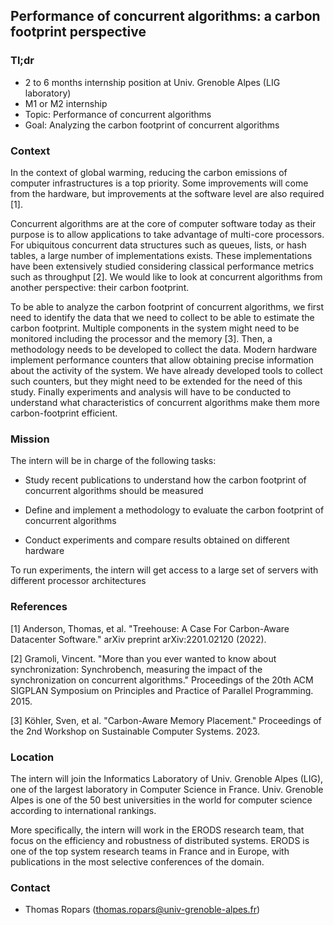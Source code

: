 ## Performance of concurrent algorithms: a carbon footprint perspective

### Tl;dr

* 2 to 6 months internship position at Univ. Grenoble Alpes (LIG laboratory)
* M1 or M2 internship
* Topic: Performance of concurrent algorithms
* Goal: Analyzing the carbon footprint of concurrent algorithms

### Context

In the context of global warming, reducing the carbon emissions of computer infrastructures is a top priority. Some improvements will come from the hardware, but improvements at the software level are also required [1]. 

Concurrent algorithms are at the core of computer software today as their purpose is to allow applications to take advantage of multi-core processors. For ubiquitous concurrent data structures such as queues, lists, or hash tables, a large number of implementations exists. These implementations have been extensively studied considering classical performance metrics such as throughput [2]. We would like to look at concurrent algorithms from another perspective: their carbon footprint.

To be able to analyze the carbon footprint of concurrent algorithms, we first need to identify the data that we need to collect to be able to estimate the carbon footprint. Multiple components in the system might need to be monitored including the processor and the memory [3]. Then, a methodology needs to be developed to collect the data. Modern hardware implement performance counters that allow obtaining precise information about the activity of the system. We have already developed tools to collect such counters, but they might need to be extended for the need of this study. Finally experiments and analysis will have to be conducted to understand what characteristics of concurrent algorithms make them more carbon-footprint efficient. 

### Mission

The intern will be in charge of the following tasks:

- Study recent publications to understand how the carbon footprint of concurrent algorithms should be measured

- Define and implement a methodology to evaluate the carbon footprint of concurrent algorithms

- Conduct experiments and compare results obtained on different hardware

To run experiments, the intern will get access to a large set of servers with different processor architectures

### References

[1] Anderson, Thomas, et al. "Treehouse: A Case For Carbon-Aware Datacenter Software." arXiv preprint arXiv:2201.02120 (2022).

[2] Gramoli, Vincent. "More than you ever wanted to know about synchronization: Synchrobench, measuring the impact of the synchronization on concurrent algorithms." Proceedings of the 20th ACM SIGPLAN Symposium on Principles and Practice of Parallel Programming. 2015.

[3] Köhler, Sven, et al. "Carbon-Aware Memory Placement." Proceedings of the 2nd Workshop on Sustainable Computer Systems. 2023.


### Location

The intern will join the Informatics Laboratory of Univ. Grenoble
Alpes (LIG), one of the largest laboratory in Computer Science in
France. Univ. Grenoble Alpes is one of the 50 best universities in the
world for computer science according to international rankings.

More specifically, the intern will work in the ERODS research team, that focus on the efficiency and robustness of distributed systems. ERODS is one of the top system research teams in France and in Europe, with publications in the most selective conferences of the domain.

### Contact

 - Thomas Ropars (<thomas.ropars@univ-grenoble-alpes.fr>)

